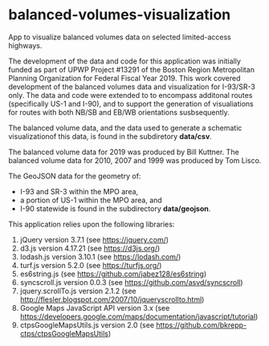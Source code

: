 # balanced-volumes-visualization
App to visualize balanced volumes data on selected limited-access highways.

The development of the data and code for this application was initially funded
as part of UPWP Project #13291 of the Boston Region Metropolitan Planning Organization for Federal Fiscal Year 2019.
This work covered development of the balanced volumes data and visualization for I-93/SR-3 only.
The data and code were extended to to encompass additonal routes \(specifically US-1 and I-90\),
and to support the generation of visualiations for routes with both NB/SB and EB/WB orientations susbsequently.

The balanced volume data, and the data used to generate a schematic visualizationof this data, 
is found in the subdiretory __data/csv__.
 
The balanced volume data for 2019 was produced by Bill Kuttner. 
The balanced volume data for 2010, 2007 and 1999 was produced by Tom Lisco.

The GeoJSON data for the geometry of:
* I-93 and SR-3 within the MPO area,
* a portion of US-1 within the MPO area, and
* I-90 statewide
is found in the subdirectory __data/geojson__.

This application relies upon the following libraries:
1. jQuery version 3.7.1 (see https://jquery.com/)
2. d3.js version 4.17.21 (see https://d3js.org/)
3. lodash.js version 3.10.1 (see https://lodash.com/)
4. turf.js version 5.2.0 (see https://turfjs.org/)
5. es6string.js (see https://github.com/jabez128/es6string)
6. syncscroll.js version 0.0.3 (see https://github.com/asvd/syncscroll)
7. jquery.scrollTo.js version 2.1.2 (see http://flesler.blogspot.com/2007/10/jqueryscrollto.html)
8. Google Maps JavaScript API version 3.x (see https://developers.google.com/maps/documentation/javascript/tutorial)
9. ctpsGoogleMapsUtils.js version 2.0 (see https://github.com/bkrepp-ctps/ctpsGoogleMapsUtils)

